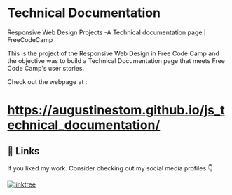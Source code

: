 # Technical Documentation 

Responsive Web Design Projects -A Technical documentation page  | FreeCodeCamp

This is the  project of the Responsive Web Design in Free Code Camp and the objective was to build a Technical Documentation page that meets Free Code Camp's user stories.

Check out  the webpage at :
# https://augustinestom.github.io/js_technical_documentation/


## 🔗 Links

If you liked my work. Consider checking out my social media profiles 👇 

[![linktree](https://img.shields.io/badge/linktree-39E09B?style=for-the-badge&logo=linktree&logoColor=white)](https://linktr.ee/augustinestom)
